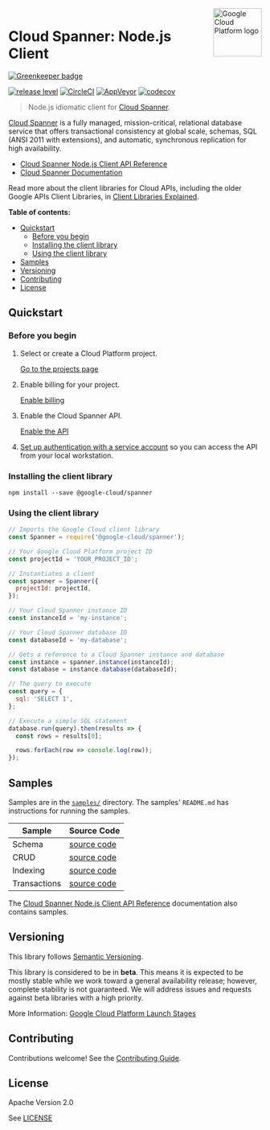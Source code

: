 <img src="https://avatars2.githubusercontent.com/u/2810941?v=3&s=96" alt="Google Cloud Platform logo" title="Google Cloud Platform" align="right" height="96" width="96"/>

# Cloud Spanner: Node.js Client

[![Greenkeeper badge](https://badges.greenkeeper.io/googleapis/nodejs-spanner.svg)](https://greenkeeper.io/)

[![release level](https://img.shields.io/badge/release%20level-beta-yellow.svg?style&#x3D;flat)](https://cloud.google.com/terms/launch-stages)
[![CircleCI](https://img.shields.io/circleci/project/github/googleapis/nodejs-spanner.svg?style=flat)](https://circleci.com/gh/googleapis/nodejs-spanner)
[![AppVeyor](https://ci.appveyor.com/api/projects/status/github/googleapis/nodejs-spanner?branch=master&svg=true)](https://ci.appveyor.com/project/googleapis/nodejs-spanner)
[![codecov](https://img.shields.io/codecov/c/github/googleapis/nodejs-spanner/master.svg?style=flat)](https://codecov.io/gh/googleapis/nodejs-spanner)

> Node.js idiomatic client for [Cloud Spanner][product-docs].

[Cloud Spanner](https://cloud.google.com/spanner/docs/) is a fully managed, mission-critical, relational database service that offers transactional consistency at global scale, schemas, SQL (ANSI 2011 with extensions), and automatic, synchronous replication for high availability.

* [Cloud Spanner Node.js Client API Reference][client-docs]
* [Cloud Spanner Documentation][product-docs]

Read more about the client libraries for Cloud APIs, including the older
Google APIs Client Libraries, in [Client Libraries Explained][explained].

[explained]: https://cloud.google.com/apis/docs/client-libraries-explained

**Table of contents:**

* [Quickstart](#quickstart)
  * [Before you begin](#before-you-begin)
  * [Installing the client library](#installing-the-client-library)
  * [Using the client library](#using-the-client-library)
* [Samples](#samples)
* [Versioning](#versioning)
* [Contributing](#contributing)
* [License](#license)

## Quickstart

### Before you begin

1.  Select or create a Cloud Platform project.

    [Go to the projects page][projects]

1.  Enable billing for your project.

    [Enable billing][billing]

1.  Enable the Cloud Spanner API.

    [Enable the API][enable_api]

1.  [Set up authentication with a service account][auth] so you can access the
    API from your local workstation.

[projects]: https://console.cloud.google.com/project
[billing]: https://support.google.com/cloud/answer/6293499#enable-billing
[enable_api]: https://console.cloud.google.com/flows/enableapi?apiid=spanner.googleapis.com
[auth]: https://cloud.google.com/docs/authentication/getting-started

### Installing the client library

    npm install --save @google-cloud/spanner

### Using the client library

```javascript
// Imports the Google Cloud client library
const Spanner = require('@google-cloud/spanner');

// Your Google Cloud Platform project ID
const projectId = 'YOUR_PROJECT_ID';

// Instantiates a client
const spanner = Spanner({
  projectId: projectId,
});

// Your Cloud Spanner instance ID
const instanceId = 'my-instance';

// Your Cloud Spanner database ID
const databaseId = 'my-database';

// Gets a reference to a Cloud Spanner instance and database
const instance = spanner.instance(instanceId);
const database = instance.database(databaseId);

// The query to execute
const query = {
  sql: 'SELECT 1',
};

// Execute a simple SQL statement
database.run(query).then(results => {
  const rows = results[0];

  rows.forEach(row => console.log(row));
});
```

## Samples

Samples are in the [`samples/`](https://github.com/googleapis/nodejs-spanner/blob/master/samples) directory. The samples' `README.md`
has instructions for running the samples.

| Sample                      | Source Code                       |
| --------------------------- | --------------------------------- |
| Schema | [source code](https://github.com/googleapis/nodejs-spanner/blob/master/samples/schema.js) |
| CRUD | [source code](https://github.com/googleapis/nodejs-spanner/blob/master/samples/crud.js) |
| Indexing | [source code](https://github.com/googleapis/nodejs-spanner/blob/master/samples/indexing.js) |
| Transactions | [source code](https://github.com/googleapis/nodejs-spanner/blob/master/samples/transaction.js) |

The [Cloud Spanner Node.js Client API Reference][client-docs] documentation
also contains samples.

## Versioning

This library follows [Semantic Versioning](http://semver.org/).

This library is considered to be in **beta**. This means it is expected to be
mostly stable while we work toward a general availability release; however,
complete stability is not guaranteed. We will address issues and requests
against beta libraries with a high priority.

More Information: [Google Cloud Platform Launch Stages][launch_stages]

[launch_stages]: https://cloud.google.com/terms/launch-stages

## Contributing

Contributions welcome! See the [Contributing Guide](.github/CONTRIBUTING.md).

## License

Apache Version 2.0

See [LICENSE](LICENSE)

[client-docs]: https://cloud.google.com/nodejs/docs/reference/spanner/latest/
[product-docs]: https://cloud.google.com/spanner/docs/
